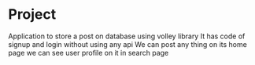 # Project
Application to store a post on database using volley library
It has code of signup and login without using any api
We can post any thing on its home page
we can see user profile on it in search page
